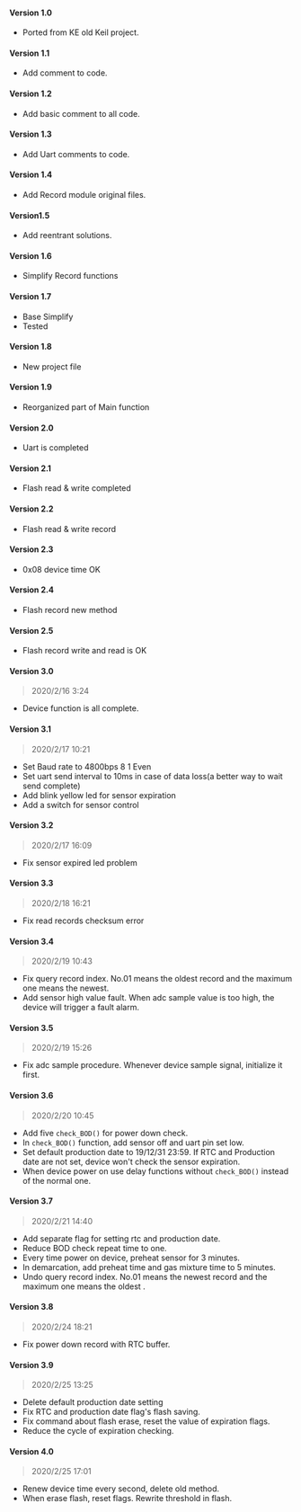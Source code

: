 #### Version 1.0

- Ported from KE old Keil project.

#### Version 1.1

- Add comment to code.

#### Version 1.2

- Add basic comment to all code.

#### Version 1.3

- Add Uart comments to code.

#### Version 1.4

- Add Record module original files.

#### Version1.5

- Add reentrant solutions.

#### Version 1.6

- Simplify Record functions

#### Version 1.7

- Base Simplify 
- Tested

#### Version 1.8 

- New project file

#### Version 1.9

- Reorganized part of Main function 

#### Version 2.0

- Uart is completed

#### Version 2.1

- Flash read & write completed

#### Version 2.2

- Flash read & write record

#### Version 2.3

- 0x08 device time OK

#### Version 2.4

- Flash record new method

#### Version 2.5

- Flash record write and read is OK

#### Version 3.0

> 2020/2/16 3:24

- Device function is all complete. 

#### Version 3.1

> 2020/2/17 10:21

- Set Baud rate to 4800bps 8 1 Even
- Set uart send interval to 10ms in case of data loss(a better way to wait send complete)
- Add blink yellow led for sensor expiration
- Add a switch for sensor control 

#### Version 3.2

> 2020/2/17 16:09

- Fix sensor expired led problem

#### Version 3.3

> 2020/2/18 16:21

- Fix read records checksum error

#### Version 3.4

> 2020/2/19 10:43

- Fix query record index.  No.01 means the oldest record and the maximum one means the newest.  
- Add sensor high value fault. When adc sample value is too high, the device will trigger a fault alarm.

#### Version 3.5

> 2020/2/19 15:26

- Fix adc sample procedure. Whenever device sample signal, initialize it first.

#### Version 3.6

> 2020/2/20 10:45

- Add five `check_BOD()` for power down check.
- In  `check_BOD()` function, add sensor off and uart pin set low.
- Set default production date to 19/12/31 23:59. If RTC and Production date are not set,  device won't check the sensor expiration.
- When device power on use delay functions without `check_BOD()` instead of  the normal one.

#### Version 3.7

> 2020/2/21 14:40

- Add separate flag for setting rtc and production date.
- Reduce BOD check repeat time to one.
- Every time power on device, preheat sensor for 3 minutes.
- In demarcation, add preheat time and gas mixture time to 5 minutes.
- Undo query record index.  No.01 means the newest record and the maximum one means the oldest . 

#### Version 3.8

> 2020/2/24 18:21

- Fix power down record with RTC buffer.

#### Version 3.9

> 2020/2/25 13:25

- Delete default production date setting
- Fix RTC and production date flag's flash saving.
- Fix command about flash erase, reset the value of expiration flags.
- Reduce the cycle of expiration checking.

#### Version 4.0

> 2020/2/25 17:01

- Renew device time every second, delete old method.
- When erase flash, reset flags. Rewrite threshold in flash.